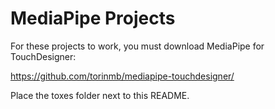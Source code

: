 # MediaPipe Projects

For these projects to work, you must download MediaPipe for TouchDesigner:

https://github.com/torinmb/mediapipe-touchdesigner/

Place the toxes folder next to this README.
